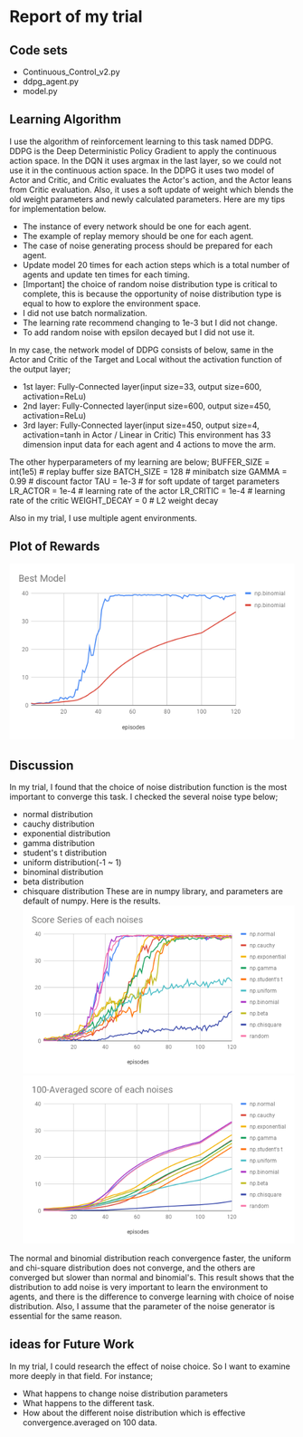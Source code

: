 # Report of my trial

## Code sets
 * Continuous_Control_v2.py
 * ddpg_agent.py
 * model.py

## Learning Algorithm
I use the algorithm of reinforcement learning to this task named DDPG.
DDPG is the Deep Deterministic Policy Gradient to apply the continuous action space.
In the DQN it uses argmax in the last layer, so we could not use it in the continuous action space.
In the DDPG it uses two model of Actor and Critic, and Critic evaluates the Actor's action, and the Actor leans from Critic evaluation.
Also, it uses a soft update of weight which blends the old weight parameters and newly calculated parameters.
Here are my tips for implementation below.
 * The instance of every network should be one for each agent.
 * The example of replay memory should be one for each agent.
 * The case of noise generating process should be prepared for each agent.
 * Update model 20 times for each action steps which is a total number of agents and update ten times for each timing.
 * [Important] the choice of random noise distribution type is critical to complete, this is because the opportunity of noise distribution type is equal to how to explore the environment space.
 * I did not use batch normalization.
 * The learning rate recommend changing to 1e-3 but I did not change. 
 * To add random noise with epsilon decayed but I did not use it.

In my case, the network model of DDPG consists of below, same in the Actor and Critic of the Target and Local without the activation function of the output layer;

 * 1st layer: Fully-Connected layer(input size=33, output size=600, activation=ReLu)
 * 2nd layer: Fully-Connected layer(input size=600, output size=450, activation=ReLu)
 * 3rd layer: Fully-Connected layer(input size=450, output size=4, activation=tanh in Actor / Linear in Critic)
This environment has 33 dimension input data for each agent and 4 actions to move the arm.

The other hyperparameters of my learning are below;
BUFFER_SIZE = int(1e5)  # replay buffer size
BATCH_SIZE = 128        # minibatch size
GAMMA = 0.99            # discount factor
TAU = 1e-3              # for soft update of target parameters
LR_ACTOR = 1e-4         # learning rate of the actor
LR_CRITIC = 1e-4        # learning rate of the critic
WEIGHT_DECAY = 0        # L2 weight decay

Also in my trial, I use multiple agent environments.

## Plot of Rewards
![best learning courve](./misc/score.png)


## Discussion
In my trial, I found that the choice of noise distribution function is the most important to converge this task.
I checked the several noise type below;
 * normal distribution
 * cauchy distribution
 * exponential distribution
 * gamma distribution
 * student's t distribution
 * uniform distribution(-1 ~ 1)
 * binominal distribution
 * beta distribution
 * chisquare distribution
These are in numpy library, and parameters are default of numpy. Here is the results.
![learning courves](./misc/scores.png)
![averaged_learning courves](./misc/averaged_scores.png)

The normal and binomial distribution reach convergence faster, the uniform and chi-square distribution does not converge, and the others are converged but slower than normal and binomial's.
This result shows that the distribution to add noise is very important to learn the environment to agents, and there is the difference to converge learning with choice of noise distribution.
Also, I assume that the parameter of the noise generator is essential for the same reason.

## ideas for Future Work
In my trial, I could research the effect of noise choice. So I want to examine more deeply in that field.
For instance;
 * What happens to change noise distribution parameters
 * What happens to the different task.
 * How about the different noise distribution which is effective convergence.averaged on 100 data.